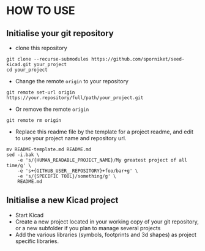 # HOW TO USE

## Initialise your git repository

* clone this repository
```
git clone --recurse-submodules https://github.com/sporniket/seed-kicad.git your_project
cd your_project
```
* Change the remote `origin` to your repository
```
git remote set-url origin https://your.repository/full/path/your_project.git
```
* Or remove the remote `origin`
```
git remote rm origin
```

* Replace this readme file by the template for a project readme, and edit to use your project name and repository url.

```
mv README-template.md README.md
sed -i.bak \
	-e 's/{HUMAN_READABLE_PROJECT_NAME}/My greatest project of all time/g' \
	-e 's+{GITHUB_USER__REPOSITORY}+foo/bar+g' \
	-e 's/{SPECIFIC TOOL}/something/g' \
	README.md
```

## Initialise a new Kicad project

* Start Kicad
* Create a new project located in your working copy of your git repository, or a new subfolder if you plan to manage several projects
* Add the various libraries (symbols, footprints and 3d shapes) as project specific libraries.
